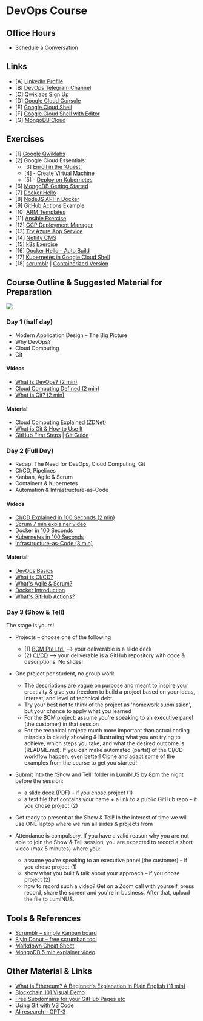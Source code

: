 # DevOps Course

## Office Hours

* [Schedule a Conversation]()
## Links

* [A] [LinkedIn Profile](https://www.linkedin.com/in/uhitzel/)
* [B] [DevOps Telegram Channel](https://t.me/devopsupdates)
* [C] [Qwiklabs Sign Up](https://bit.ly/free-qwiklabs2020)
* [D] [Google Cloud Console](https://console.cloud.google.com/)
* [E] [Google Cloud Shell](https://console.cloud.google.com/home/dashboard?cloudshell=true)
* [F] [Google Cloud Shell with Editor](https://ssh.cloud.google.com/cloudshell/editor?hl=en_GB&fromcloudshell=true)
* [G] [MongoDB Cloud](https://www.mongodb.com/cloud/atlas/lp/try2)


## Exercises

* [1] [Google Qwiklabs](https://www.qwiklabs.com/)
* [2] Google Cloud Essentials:
    * [3] [Enroll in the 'Quest'](https://google.qwiklabs.com/quests/23)
    * [4] - [Create Virtual Machine](https://google.qwiklabs.com/focuses/3563?parent=catalog)
    * [5] - [Deploy on Kubernetes](https://google.qwiklabs.com/focuses/878?parent=catalog)
* [6] [MongoDB Getting Started](https://github.com/u1i/mongodb-getting-started)
* [7] [Docker Hello](https://github.com/u1i/docker-hello)
* [8] [NodeJS API in Docker](https://github.com/u1i/nodejs-api)
* [9] [GitHub Actions Example](https://github.com/u1i/ghactions-test)
* [10] [ARM Templates](https://github.com/u1i/azure-arm
)
* [11] [Ansible Exercise](https://github.com/u1i/ansible-exercise)
* [12] [GCP Deployment Manager](https://google.qwiklabs.com/focuses/863?parent=catalog)
* [13] [Try Azure App Service](https://azure.microsoft.com/en-us/try/app-service/)
* [14] [Netlify CMS](https://github.com/u1i/gatsby-starter-netlify-cms)
* [15] [k3s Exercise](https://github.com/u1i/k3s-quickstart)
* [16] [Docker Hello – Auto Build](https://github.com/u1i/docker-hello-autobuild)
* [17] [Kubernetes in Google Cloud Shell](https://shell.cloud.google.com/?walkthrough_tutorial_url=https%3A%2F%2Fwalkthroughs.googleusercontent.com%2Fcontent%2Fgke_cloud_code_create_app%2Fgke_cloud_code_create_app.md&show=ide&environment_deployment=ide)
* [18] [scrumblr](https://github.com/aliasaria/scrumblr) | [Containerized Version](https://github.com/u1i/scrumblr-docker)

## Course Outline & Suggested Material for Preparation

![](resources/overview02.png)

### Day 1 (half day)

* Modern Application Design – The Big Picture
* Why DevOps?
* Cloud Computing
* Git

#### Videos

* [What is DevOps? (2 min)](https://www.youtube.com/watch?v=aFWi8ToAjpU)
* [Cloud Computing Defined (2 min)](https://www.youtube.com/watch?v=ZnGzxV_dQeg)
* [What is Git? (2 min)](https://www.youtube.com/watch?v=2ReR1YJrNOM)

#### Material

* [Cloud Computing Explained (ZDNet)](https://www.zdnet.com/article/what-is-cloud-computing-everything-you-need-to-know-about-the-cloud/)
* [What is Git & How to Use It](https://www.freecodecamp.org/news/what-is-git-and-how-to-use-it-c341b049ae61/)
* [GitHub First Steps](https://guides.github.com/activities/hello-world/) | [Git Guide](https://rogerdudler.github.io/git-guide/)

### Day 2 (Full Day)

* Recap: The Need for DevOps, Cloud Computing, Git
* CI/CD, Pipelines
* Kanban, Agile & Scrum
* Containers & Kubernetes
* Automation & Infrastructure-as-Code

#### Videos

* [CI/CD Explained in 100 Seconds (2 min)](https://www.youtube.com/watch?v=scEDHsr3APg)
* [Scrum 7 min explainer video](https://www.youtube.com/watch?v=9TycLR0TqFA)
* [Docker in 100 Seconds](https://www.youtube.com/watch?v=Gjnup-PuquQ)
* [Kubernetes in 100 Seconds](https://www.youtube.com/watch?v=PziYflu8cB8)
* [Infrastructure-as-Code (3 min)](https://www.youtube.com/watch?v=RO7VcUAsf-I)

#### Material

* [DevOps Basics](https://ddls.com.ph/wp-content/uploads/2018/05/devops-the-basics-v1-r1.0.pdf)
* [What is CI/CD?](https://circleci.com/continuous-integration/)
* [What's Agile & Scrum?](https://www.cprime.com/resources/what-is-agile-what-is-scrum/)
* [Docker Introduction](https://medium.com/zero-equals-false/docker-introduction-what-you-need-to-know-to-start-creating-containers-8ffaf064930a)
* [What's GitHub Actions?](https://itnext.io/getting-started-with-github-actions-fe94167dbc6d)

### Day 3 (Show & Tell)

The stage is yours!

* Projects – choose one of the following
    * (1) [BCM Pte Ltd.](./projects/bcm.md) --> your deliverable is a slide deck
    * (2) [CI/CD](./projects/tech.md ) --> your deliverable is a GitHub repository with code & descriptions. No slides!

* One project per student, no group work

	* The descriptions are vague on purpose and meant to inspire your creativity & give you freedom to build a project based on your ideas, interest, and level of technical debt.
	* Try your best not to think of the project as 'homework submission', but your chance to apply what you learned
	* For the BCM project: assume you're speaking to an executive panel (the customer) in that session
	* For the technical project: much more important than actual coding miracles is clearly showing & illustrating what you are trying to achieve, which steps you take, and what the desired outcome is (README.md). If you can make automated (parts!) of the CI/CD workflow happen, even better! Clone and adapt some of the examples from the course to get you started!

* Submit into the 'Show and Tell' folder in LumiNUS by 8pm the night before the session:
	* a slide deck (PDF) – if you chose project (1)
	* a text file that contains your name + a link to a public GitHub repo – if you chose project (2)
* Get ready to present at the Show & Tell! In the interest of time we will use ONE laptop where we run all slides & projects from
* Attendance is compulsory. If you have a valid reason why you are not able to join the Show & Tell session, you are expected to record a short video (max 5 minutes) where you:
	* assume you're speaking to an executive panel (the customer) – if you chose project (1)
	* show what you built & talk about your approach – if you chose project (2)
	* how to record such a video? Get on a Zoom call with yourself, press record, share the screen and you're in business. After that, upload the file to LumiNUS.

## Tools & References

* [Scrumblr – simple Kanban board](http://scrumblr.ca/)
* [Flyin Donut – free scrumban tool](https://www.flyingdonut.io/)
* [Markdown Cheat Sheet](https://github.com/adam-p/markdown-here/wiki/Markdown-Cheatsheet)
* [MongoDB 5 min explainer video](https://www.youtube.com/watch?v=EE8ZTQxa0AM)

## Other Material & Links

* [What is Ethereum? A Beginner's Explanation in Plain English
 (11 min)](https://www.youtube.com/watch?v=jxLkbJozKbY)
* [Blockchain 101 Visual Demo](https://www.youtube.com/watch?v=_160oMzblY8)
* [Free Subdomains for your GitHub Pages etc](https://freedns.afraid.org/)
* [Using Git with VS Code](https://code.visualstudio.com/docs/editor/versioncontrol)
* [AI research – GPT-3](https://apigeek.net/#openai--gpt-3)
